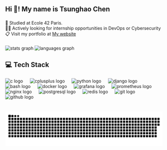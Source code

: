 <h2 align="left">Hi 👋! My name is Tsunghao Chen</h2>

###

<p align="left">🏫 Studied at Ecole 42 Paris.<br>👨‍🎓 Actively looking for internship opportunities in DevOps or Cybersecurity<br>📋 Visit my portfolio at <a href="https://tsunghao.dev">My website</a></p>

###

<div align="left">
  <img src="https://github-readme-stats.vercel.app/api?username=Tsunghao-C&hide_title=false&hide_rank=true&show_icons=true&include_all_commits=true&count_private=true&disable_animations=false&theme=ayu-mirage&locale=en&hide_border=false" height="150" alt="stats graph"  />
  <img src="https://github-readme-stats.vercel.app/api/top-langs?username=Tsunghao-C&locale=en&hide_title=false&layout=compact&card_width=320&langs_count=6&theme=ayu-mirage&hide_border=false&custom_title=Languages" height="150" alt="languages graph"  />
</div>

###

<h2 align="left">💻 Tech Stack</h3>

###

<div align="left">
  <img src="https://skillicons.dev/icons?i=c" height="33" alt="c logo"  />
  <img width="14" />
  <img src="https://skillicons.dev/icons?i=cpp" height="33" alt="cplusplus logo"  />
  <img width="14" />
  <img src="https://cdn.jsdelivr.net/gh/devicons/devicon/icons/python/python-original.svg" height="33" alt="python logo"  />
  <img width="14" />
  <img src="https://skillicons.dev/icons?i=django" height="33" alt="django logo"  />
  <img width="14" />
  <img src="https://skillicons.dev/icons?i=bash" height="33" alt="bash logo"  />
  <img width="14" />
  <img src="https://cdn.simpleicons.org/docker/2496ED" height="33" alt="docker logo"  />
  <img width="14" />
  <img src="https://cdn.jsdelivr.net/gh/devicons/devicon/icons/grafana/grafana-original-wordmark.svg" height="33" alt="grafana logo"  />
  <img width="14" />
  <img src="https://cdn.simpleicons.org/prometheus/E6522C" height="33" alt="prometheus logo"  />
  <img width="14" />
  <img src="https://cdn.simpleicons.org/nginx/009639" height="33" alt="nginx logo"  />
  <img width="14" />
  <img src="https://cdn.jsdelivr.net/gh/devicons/devicon/icons/postgresql/postgresql-plain-wordmark.svg" height="33" alt="postgresql logo"  />
  <img width="14" />
  <img src="https://cdn.jsdelivr.net/gh/devicons/devicon/icons/redis/redis-plain-wordmark.svg" height="33" alt="redis logo"  />
  <img width="14" />
  <img src="https://cdn.jsdelivr.net/gh/devicons/devicon/icons/git/git-original.svg" height="33" alt="git logo"  />
  <img width="14" />
  <img src="https://skillicons.dev/icons?i=github" height="33" alt="github logo"  />
</div>

###

<br clear="both">

<picture>
  <source media="(prefers-color-scheme: dark)" srcset="https://raw.githubusercontent.com/Tsunghao-C/Tsunghao-C/output/github-snake-dark.svg" />
  <source media="(prefers-color-scheme: light)" srcset="https://raw.githubusercontent.com/Tsunghao-C/Tsunghao-C/output/github-snake.svg" />
  <img alt="github-snake" src="https://raw.githubusercontent.com/Tsunghao-C/Tsunghao-C/output/github-snake.svg" />
</picture>

###
